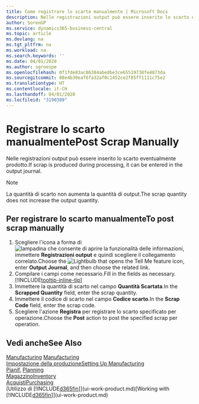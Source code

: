 ```yaml
---
title: Come registrare lo scarto manualmente | Microsoft Docs
description: Nelle registrazioni output può essere inserito lo scarto eventualmente prodotto. Si noti che la quantità di scarto non va ad aumentare la quantità di output.
author: SorenGP
ms.service: dynamics365-business-central
ms.topic: article
ms.devlang: na
ms.tgt_pltfrm: na
ms.workload: na
ms.search.keywords: ''
ms.date: 04/01/2020
ms.author: sgroespe
ms.openlocfilehash: 0f1fde83ac86384abedbe3ce65519738fe4873da
ms.sourcegitcommit: 88e4b30eaf6fa32af0c1452ce2f85ff1111c75e2
ms.translationtype: HT
ms.contentlocale: it-CH
ms.lasthandoff: 04/01/2020
ms.locfileid: "3190389"
---
```

# <a name="post-scrap-manually"></a><span data-ttu-id="9f607-104">Registrare lo scarto manualmente</span><span class="sxs-lookup"><span data-stu-id="9f607-104">Post Scrap Manually</span></span>
<span data-ttu-id="9f607-105">Nelle registrazioni output può essere inserito lo scarto eventualmente prodotto.</span><span class="sxs-lookup"><span data-stu-id="9f607-105">If scrap is produced during processing, it can be entered in the output journal.</span></span> 

> [!NOTE]
> <span data-ttu-id="9f607-106">La quantità di scarto non aumenta la quantità di output.</span><span class="sxs-lookup"><span data-stu-id="9f607-106">The scrap quantity does not increase the output quantity.</span></span>  

## <a name="to-post-scrap-manually"></a><span data-ttu-id="9f607-107">Per registrare lo scarto manualmente</span><span class="sxs-lookup"><span data-stu-id="9f607-107">To post scrap manually</span></span>  
1. <span data-ttu-id="9f607-108">Scegliere l'icona a forma di ![lampadina che consente di aprire la funzionalità delle informazioni](media/ui-search/search_small.png "Informazioni sull'operazione che si desidera eseguire"), immettere **Registrazioni output** e quindi scegliere il collegamento correlato.</span><span class="sxs-lookup"><span data-stu-id="9f607-108">Choose the ![Lightbulb that opens the Tell Me feature](media/ui-search/search_small.png "Tell me what you want to do") icon, enter **Output Journal**, and then choose the related link.</span></span>  
2. <span data-ttu-id="9f607-109">Compilare i campi come necessario.</span><span class="sxs-lookup"><span data-stu-id="9f607-109">Fill in the fields as necessary.</span></span> [!INCLUDE[tooltip-inline-tip](includes/tooltip-inline-tip_md.md)]  
3. <span data-ttu-id="9f607-110">Immettere la quantità di scarto nel campo **Quantità Scartata**.</span><span class="sxs-lookup"><span data-stu-id="9f607-110">In the **Scrapped Quantity** field, enter the scrap quantity.</span></span>  
4. <span data-ttu-id="9f607-111">Immettere il codice di scarto nel campo **Codice scarto**.</span><span class="sxs-lookup"><span data-stu-id="9f607-111">In the **Scrap Code** field, enter the scrap code.</span></span>  
5. <span data-ttu-id="9f607-112">Scegliere l'azione **Registra** per registrare lo scarto specificato per operazione.</span><span class="sxs-lookup"><span data-stu-id="9f607-112">Choose the **Post** action to post the specified scrap per operation.</span></span>  

## <a name="see-also"></a><span data-ttu-id="9f607-113">Vedi anche</span><span class="sxs-lookup"><span data-stu-id="9f607-113">See Also</span></span>  
<span data-ttu-id="9f607-114">[Manufacturing](production-manage-manufacturing.md)  </span><span class="sxs-lookup"><span data-stu-id="9f607-114">[Manufacturing](production-manage-manufacturing.md)  </span></span>  
[<span data-ttu-id="9f607-115">Impostazione della produzione</span><span class="sxs-lookup"><span data-stu-id="9f607-115">Setting Up Manufacturing</span></span>](production-configure-production-processes.md)  
<span data-ttu-id="9f607-116">[Pianif.](production-planning.md)    </span><span class="sxs-lookup"><span data-stu-id="9f607-116">[Planning](production-planning.md)    </span></span>  
[<span data-ttu-id="9f607-117">Magazzino</span><span class="sxs-lookup"><span data-stu-id="9f607-117">Inventory</span></span>](inventory-manage-inventory.md)  
[<span data-ttu-id="9f607-118">Acquisti</span><span class="sxs-lookup"><span data-stu-id="9f607-118">Purchasing</span></span>](purchasing-manage-purchasing.md)  
<span data-ttu-id="9f607-119">[Utilizzo di [!INCLUDE[d365fin](includes/d365fin_md.md)]](ui-work-product.md)</span><span class="sxs-lookup"><span data-stu-id="9f607-119">[Working with [!INCLUDE[d365fin](includes/d365fin_md.md)]](ui-work-product.md)</span></span>
